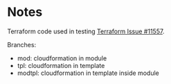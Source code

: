 Notes
======

Terraform code used in testing [Terraform Issue #11557](https://github.com/hashicorp/terraform/issues/11557#issuecomment-279763231).

Branches:

 - mod: cloudformation in module
 - tpl: cloudformation in template
 - modtpl: cloudformation in template inside module
